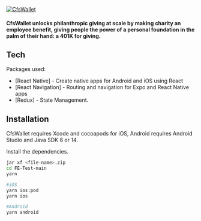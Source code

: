 [![CfsWallet](https://miro.medium.com/max/1400/1*Jnl2_XPrpK9U6ww-BtrAOg.jpeg)](https://CfsWallet.io)

#### CfsWallet unlocks philanthropic giving at scale by making charity an employee benefit, giving people the power of a personal foundation in the palm of their hand: a 401K for giving.

## Tech

Packages used:

- [React Native] - Create native apps for Android and iOS using React
- [React Navigation] - Routing and navigation for Expo and React Native apps
- [Redux] - State Management.

## Installation

CfsWallet requires Xcode and cocoapods for iOS, Android requires Android Studio and Java SDK 8 or 14.

Install the dependencies.

```sh
jar xf <file-name>.zip
cd FE-Test-main
yarn

#iOS
yarn ios:pod
yarn ios

#Android
yarn android
```


